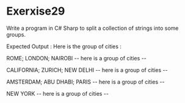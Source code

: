 # Exerxise29
Write a program in C# Sharp to split a collection of strings into some groups.

Expected Output :
Here is the group of cities :

ROME; LONDON; NAIROBI
-- here is a group of cities --

CALIFORNIA; ZURICH; NEW DELHI
-- here is a group of cities --

AMSTERDAM; ABU DHABI; PARIS
-- here is a group of cities --

NEW YORK
-- here is a group of cities --

